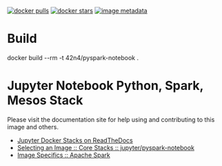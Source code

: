 [![docker pulls](https://img.shields.io/docker/pulls/jupyter/pyspark-notebook.svg)](https://hub.docker.com/r/jupyter/pyspark-notebook/) [![docker stars](https://img.shields.io/docker/stars/jupyter/pyspark-notebook.svg)](https://hub.docker.com/r/jupyter/pyspark-notebook/) [![image metadata](https://images.microbadger.com/badges/image/jupyter/pyspark-notebook.svg)](https://microbadger.com/images/jupyter/pyspark-notebook "jupyter/pyspark-notebook image metadata")

# Build
docker build --rm -t 42n4/pyspark-notebook .


# Jupyter Notebook Python, Spark, Mesos Stack

Please visit the documentation site for help using and contributing to this image and others.

* [Jupyter Docker Stacks on ReadTheDocs](http://jupyter-docker-stacks.readthedocs.io/en/latest/index.html)
* [Selecting an Image :: Core Stacks :: jupyter/pyspark-notebook](http://jupyter-docker-stacks.readthedocs.io/en/latest/using/selecting.html#jupyter-pyspark-notebook)
* [Image Specifics :: Apache Spark](http://jupyter-docker-stacks.readthedocs.io/en/latest/using/specifics.html#apache-spark)
